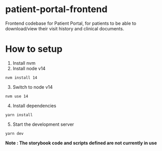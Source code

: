# patient-portal-frontend

Frontend codebase for Patient Portal, for patients to be able to download/view their visit history and clinical documents.

# How to setup

1. Install nvm
2. Install node v14

```
nvm install 14
```

3. Switch to node v14

```
nvm use 14
```

4. Install dependencies

```
yarn install
```

5. Start the development server

```
yarn dev
```

**Note : The storybook code and scripts defined are not currently in use**
